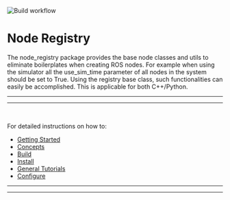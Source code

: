 
![Build workflow](https://github.com/DeepX-inc/node_registry/actions/workflows/ci.yml/badge.svg)

# Node Registry

The node_registry package provides the base node classes and utils to eliminate boilerplates when creating ROS nodes. For example when using the simulator all the use_sim_time parameter of all nodes in the system should be set to True. Using the registry base class, such functionalities can easily be accomplished. This is applicable for both C++/Python.

---
---

<br>


For detailed instructions on how to:
- [Getting Started](https://github.com/DeepX-inc/node_registry)
- [Concepts](https://github.com/DeepX-inc/node_registry)
- [Build](https://github.com/DeepX-inc/node_registry)
- [Install](https://github.com/DeepX-inc/node_registry)
- [General Tutorials](https://github.com/DeepX-inc/node_registry) 
- [Configure](https://github.com/DeepX-inc/node_registry/wiki/Configure)



---
---
